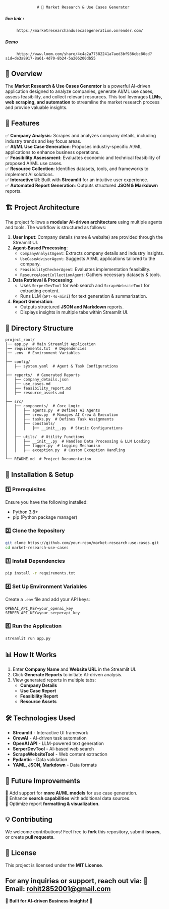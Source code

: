                   # 🚀 Market Research & Use Cases Generator
##### live link : 
         https://marketresearchandusecasegeneration.onrender.com/
##### Demo 
         https://www.loom.com/share/4c4a2a77582241a7aed3bf986cbc80cd?sid=de3a8917-8a61-4d70-8b24-5a206200db55
## 📌 Overview
The **Market Research & Use Cases Generator** is a powerful AI-driven application designed to analyze companies, generate AI/ML use cases, assess feasibility, and collect relevant resources. This tool leverages **LLMs, web scraping, and automation** to streamline the market research process and provide valuable insights.

## 🎯 Features
✅ **Company Analysis**: Scrapes and analyzes company details, including industry trends and key focus areas.  
✅ **AI/ML Use Case Generation**: Proposes industry-specific AI/ML applications to enhance business operations.  
✅ **Feasibility Assessment**: Evaluates economic and technical feasibility of proposed AI/ML use cases.  
✅ **Resource Collection**: Identifies datasets, tools, and frameworks to implement AI solutions.  
✅ **Interactive UI**: Built with **Streamlit** for an intuitive user experience.  
✅ **Automated Report Generation**: Outputs structured **JSON & Markdown** reports.  

## 🏗️ Project Architecture
The project follows a **modular AI-driven architecture** using multiple agents and tools. The workflow is structured as follows:

1. **User Input**: Company details (name & website) are provided through the Streamlit UI.
2. **Agent-Based Processing**:
   - `CompanyAnalystAgent`: Extracts company details and industry insights.
   - `UseCaseAdvisorAgent`: Suggests AI/ML applications tailored to the company.
   - `FeasibilityCheckerAgent`: Evaluates implementation feasibility.
   - `ResourceAssetCollectionAgent`: Gathers necessary datasets & tools.
3. **Data Retrieval & Processing**:
   - Uses `SerperDevTool` for web search and `ScrapeWebsiteTool` for extracting content.
   - Runs LLM (`GPT-4o-mini`) for text generation & summarization.
4. **Report Generation**:
   - Outputs structured **JSON and Markdown** reports.
   - Displays insights in multiple tabs within Streamlit UI.

## 📂 Directory Structure
```
project_root/
│── app.py  # Main Streamlit Application
│── requirements.txt  # Dependencies
│── .env  # Environment Variables
│
├── config/
│   ├── system.yaml  # Agent & Task Configurations
│
├── reports/  # Generated Reports
│   ├── company_details.json
│   ├── use_cases.md
│   ├── feasibility_report.md
│   ├── resource_assets.md
│
├── src/
│   ├── components/  # Core Logic
│   │   ├── agents.py  # Defines AI Agents
│   │   ├── crew.py  # Manages AI Crew & Execution
│   │   ├── tasks.py  # Defines Task Assignments
│   │   ├── constants/
│   │   │   ├── __init__.py  # Static Configurations
│   │
│   ├── utils/  # Utility Functions
│   │   ├── __init__.py  # Handles Data Processing & LLM Loading
│   │   ├── logger.py  # Logging Mechanism
│   │   ├── exception.py  # Custom Exception Handling
│
└── README.md  # Project Documentation
```

## 🚀 Installation & Setup
### **1️⃣ Prerequisites**
Ensure you have the following installed:
- Python 3.8+
- pip (Python package manager)

### **2️⃣ Clone the Repository**
```sh
git clone https://github.com/your-repo/market-research-use-cases.git
cd market-research-use-cases
```

### **3️⃣ Install Dependencies**
```sh
pip install -r requirements.txt
```

### **4️⃣ Set Up Environment Variables**
Create a `.env` file and add your API keys:
```
OPENAI_API_KEY=your_openai_key
SERPER_API_KEY=your_serperapi_key
```

### **5️⃣ Run the Application**
```sh
streamlit run app.py
```

## 📊 How It Works
1. Enter **Company Name** and **Website URL** in the Streamlit UI.
2. Click **Generate Reports** to initiate AI-driven analysis.
3. View generated reports in multiple tabs:
   - **Company Details**
   - **Use Case Report**
   - **Feasibility Report**
   - **Resource Assets**

## 🛠️ Technologies Used
- **Streamlit** - Interactive UI framework
- **CrewAI** - AI-driven task automation
- **OpenAI API** - LLM-powered text generation
- **SerperDevTool** - AI-based web search
- **ScrapeWebsiteTool** - Web content extraction
- **Pydantic** - Data validation
- **YAML, JSON, Markdown** - Data formats

## 📌 Future Improvements
🔹 Add support for **more AI/ML models** for use case generation.  
🔹 Enhance **search capabilities** with additional data sources.  
🔹 Optimize report **formatting & visualization**.  

## 💡 Contributing
We welcome contributions! Feel free to **fork** this repository, submit **issues**, or create **pull requests**.

## 📜 License
This project is licensed under the **MIT License**.

For any inquiries or support, reach out via:
📧 Email: rohit2852001@gmail.com
---
🎯 **Built for AI-driven Business Insights!** 🚀

